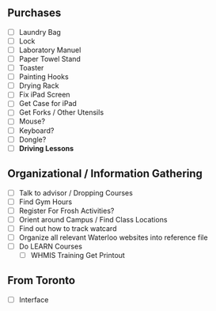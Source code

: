 
## Purchases
- [ ] Laundry Bag
- [ ] Lock
- [ ] Laboratory Manuel
- [ ] Paper Towel Stand
- [ ] Toaster
- [ ] Painting Hooks
- [ ] Drying Rack
- [ ] Fix iPad Screen
- [ ] Get Case for iPad
- [ ] Get Forks / Other Utensils
- [ ] Mouse?
- [ ] Keyboard?
- [ ] Dongle?
- [ ] **Driving Lessons**

## Organizational / Information Gathering
- [ ] Talk to advisor / Dropping Courses
- [ ] Find Gym Hours
- [ ] Register For Frosh Activities?
- [ ] Orient around Campus / Find Class Locations
- [ ] Find out how to track watcard
- [ ] Organize all relevant Waterloo websites into reference file
- [ ] Do LEARN Courses
	- [ ] WHMIS Training Get Printout

## From Toronto
- [ ] Interface
